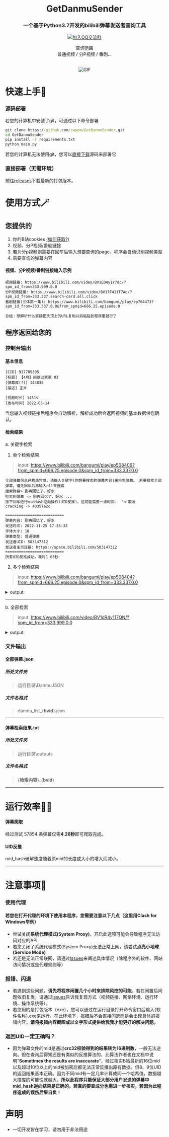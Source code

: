 
<h1 align="center">GetDanmuSender</h1>
<div align="center">

<p align="center">
    <h3>一个基于Python3.7开发的bilibili弹幕发送者查询工具</h3>
    <p align="center">
      <a href="https://t.me/tkdifferent">
        <a href="http://qm.qq.com/cgi-bin/qm/qr?_wv=1027&k=SQ2EDC77_dObl8QOdmwMVxw39H8Ur1Ax&authKey=OD1jf7NyaNkZu0HpXuhjnFPTA9hWdxcmiU72rteVclsIWSziS1bjThC8OJaK36sV&noverify=0&group_code=893018099">
<img alt="加入QQ交流群" src="https://img.shields.io/badge/QQGroup-893018099-blue" />
</a>
      <p>
查询范围<br />
普通视频 / 分P视频 / 番剧...<br />
<br />
    </p>
    <p align="center">
      <img alt="GIF" src="https://i.postimg.cc/SRzfqCxh/show.gif" />
    </p>
  </p>
</div>



# 快速上手🔨
### 源码部署 
若您的计算机中安装了git，可通过以下命令部署
```cmd
git clone https://github.com/cwuom/GetDanmuSender.git
cd GetDanmuSender
pip install -r requirements.txt
python main.py
```
若您的计算机无法使用git，您可以[直接下载](https://github.com/cwuom/GetDanmuSender/archive/refs/heads/main.zip)源码来部署它

### 直接部署（无需环境）
前往[releases](https://github.com/cwuom/GetDanmuSender/releases)下载最新的打包版本。

# 使用方式🪄

## 您提供的
 1. 你的B站cookies [(如何获取?)](https://cn.bing.com/search?q=%E5%A6%82%E4%BD%95%E8%8E%B7%E5%8F%96b%E7%AB%99cookies&qs=n&form=QBRE&sp=-1&lq=0&pq=%E5%A6%82%E4%BD%95%E8%8E%B7%E5%8F%96b%E7%AB%99cookies)
2. 视频、分P视频/番剧链接
3. 若为分p视频则需要在回车后输入想要查询的page。程序会自动识别视频类型
4. 需要查询的弹幕内容


#### 视频、分P视频/番剧链接输入示例
```
视频链接: https://www.bilibili.com/video/BV1ED4y1Y7dc/?spm_id_from=333.999.0.0
分P视频链接: https://www.bilibili.com/video/BV17F411T7Ao/?spm_id_from=333.337.search-card.all.click
番剧链接(三体第一集): https://www.bilibili.com/bangumi/play/ep704473?spm_id_from=333.337.0.0&from_spmid=666.25.episode.0

总结：想解析什么直接把头顶上的URL复制以后粘贴到程序里就行了
```

## 程序返回给您的 
### 控制台输出

#### 基本信息
```
[CID] 917705395
[标题] 【4月】间谍过家家 03
[弹幕库(?)] 144838
[描述] 正片

[视频时长] 1451s
[发布时间] 2022-05-14
```
当您输入视频链接后程序会自动解析，解析成功后会返回视频的基本数据供您确认。

#### 检索结果
  

a. 关键字检索

1.  单个检索结果
> input: https://www.bilibili.com/bangumi/play/ep508406?from_spmid=666.25.episode.0&spm_id_from=333.337.0.0 
```
全部弹幕信息已构造完成，请输入关键字(你想要搜索的弹幕内容)来检索弹幕。 若要搜索全部弹幕，请先回车后再输入all来搜索
搜索弹幕> 别再回忆了，好水
检索到弹幕 -> 别再回忆了，好水 ...
按下回车进行midHash逆向操作(UID反推)。这可能需要一点时间.. 'n'取消
cracking -> 40357a2c

==========================
弹幕内容: 别再回忆了，好水
发送时间: 2022-11-25 17:35:33
字体大小: 18
弹幕类型: 普通弹幕
发送者UID: 503147312
发送者主页连接: https://space.bilibili.com/503147312
==========================
所有UID反推成功，耗时1.03秒
```
2. 多个检索结果
> input: https://www.bilibili.com/bangumi/play/ep508404?from_spmid=666.25.episode.0&spm_id_from=333.337.0.0

<details>  
<summary>output:</summary>

```
全部弹幕信息已构造完成，请输入关键字(你想要搜索的弹幕内容)来检索弹幕。 若要搜索全部弹幕，请先回车后再输入all来搜索
搜索弹幕> 66
检索到弹幕 -> 666国家孕动员 ...
检索到弹幕 -> 我直呼666 ...
检索到弹幕 -> [】666 ...
检索到弹幕 -> 一秒变声666！ ...
检索到弹幕 -> 精神医生666太可了 ...
检索到弹幕 -> 读心术啊我的宝子666 ...
检索到弹幕 -> 666有点像我啊 ...
检索到弹幕 -> 树枝666 ...
检索到弹幕 -> 树枝666 ...
检索到弹幕 -> 666 自己暴露 ...
检索到弹幕 -> 366+ ...
检索到弹幕 -> 666好厉害！ ...
检索到弹幕 -> 666，身上有多少颗痘都知道 ...
检索到弹幕 -> 香翅捞饭食不食一阿尼亚树枝666 ...
检索到弹幕 -> 666哇 ...
检索到弹幕 -> 鸡？阿尼亚树枝666 ...
检索到弹幕 -> 找个杀过666个人的单身女士 ...
检索到弹幕 -> 你没逝吧你没逝吧 吃点66梅 ...
检索到弹幕 -> ji?什么意思一可爱女娃树脂666 ...
检索到弹幕 -> 6666扬雾运动 ...
按下回车进行midHash逆向操作(UID反推)。这可能需要一点时间.. 'n'取消
cracking -> 9ec53f79
cracking -> 6d92fb62
cracking -> ac90fae2
cracking -> 12bb5acb
cracking -> 2f35b4bf
cracking -> df8646b3
cracking -> 41b73f9f
cracking -> e7be572a
cracking -> b8aaa332
cracking -> 692eaaf3
cracking -> a3c2c61e
cracking -> 3b21b818
cracking -> 8d8fc457
cracking -> c774eb4a
cracking -> 87813946
cracking -> 23baa12e
cracking -> fae5fa89
cracking -> 6497db1c
cracking -> f927b6a0
cracking -> 489157d9

==========================
弹幕内容: 读心术啊我的宝子666
发送时间: 2022-07-24 17:40:33
字体大小: 25
弹幕类型: 普通弹幕
发送者UID: 288670918
发送者主页连接: https://space.bilibili.com/288670918
==========================

==========================
弹幕内容: 366+
发送时间: 2022-05-09 20:06:45
字体大小: 25
弹幕类型: 普通弹幕
发送者UID: 157243520
发送者主页连接: https://space.bilibili.com/157243520
==========================

==========================
弹幕内容: 香翅捞饭食不食一阿尼亚树枝666
发送时间: 2022-06-26 07:21:08
字体大小: 25
弹幕类型: 普通弹幕
发送者UID: 84167133
发送者主页连接: https://space.bilibili.com/84167133
==========================

==========================
弹幕内容: 666 自己暴露
发送时间: 2022-05-03 01:26:39
字体大小: 25
弹幕类型: 普通弹幕
发送者UID: 29257067
发送者主页连接: https://space.bilibili.com/29257067
==========================

==========================
弹幕内容: 精神医生666太可了
发送时间: 2022-07-31 17:16:36
字体大小: 25
弹幕类型: 普通弹幕
发送者UID: 447472526
发送者主页连接: https://space.bilibili.com/447472526
==========================

==========================
弹幕内容: 一秒变声666！
发送时间: 2022-05-04 01:10:45
字体大小: 25
弹幕类型: 普通弹幕
发送者UID: 518925195
发送者主页连接: https://space.bilibili.com/518925195
==========================

==========================
弹幕内容: 666哇
发送时间: 2022-06-19 10:49:37
字体大小: 18
弹幕类型: 顶部弹幕
发送者UID: 126088187
发送者主页连接: https://space.bilibili.com/126088187
==========================

==========================
弹幕内容: 找个杀过666个人的单身女士
发送时间: 2022-05-06 01:00:52
字体大小: 25
弹幕类型: 普通弹幕
发送者UID: 250620582
发送者主页连接: https://space.bilibili.com/250620582
==========================

==========================
弹幕内容: [】666
发送时间: 2022-06-26 22:36:22
字体大小: 25
弹幕类型: 普通弹幕
发送者UID: 648890053
发送者主页连接: https://space.bilibili.com/648890053
==========================

==========================
弹幕内容: 666好厉害！
发送时间: 2022-09-22 19:43:18
字体大小: 25
弹幕类型: 普通弹幕
发送者UID: 519153783
发送者主页连接: https://space.bilibili.com/519153783
==========================

==========================
弹幕内容: ji?什么意思一可爱女娃树脂666
发送时间: 2022-05-15 17:08:15
字体大小: 25
弹幕类型: 普通弹幕
发送者UID: 383422259
发送者主页连接: https://space.bilibili.com/383422259
==========================

==========================
弹幕内容: 666，身上有多少颗痘都知道
发送时间: 2022-07-07 11:45:19
字体大小: 25
弹幕类型: 普通弹幕
发送者UID: 618368642
发送者主页连接: https://space.bilibili.com/618368642
==========================

==========================
弹幕内容: 6666扬雾运动
发送时间: 2023-02-19 12:50:52
字体大小: 25
弹幕类型: 普通弹幕
发送者UID: 582621618
发送者主页连接: https://space.bilibili.com/582621618
==========================

==========================
弹幕内容: 鸡？阿尼亚树枝666
发送时间: 2022-06-09 22:08:17
字体大小: 25
弹幕类型: 普通弹幕
发送者UID: 399698342
发送者主页连接: https://space.bilibili.com/399698342
==========================

==========================
弹幕内容: 树枝666
发送时间: 2022-07-11 08:36:54
字体大小: 25
弹幕类型: 普通弹幕
发送者UID: 737896911
发送者主页连接: https://space.bilibili.com/737896911
==========================

==========================
弹幕内容: 我直呼666
发送时间: 2022-07-02 20:40:27
字体大小: 25
弹幕类型: 普通弹幕
发送者UID: 1541956582
发送者主页连接: https://space.bilibili.com/1541956582
==========================

==========================
弹幕内容: 666有点像我啊
发送时间: 2022-07-14 14:33:18
字体大小: 25
弹幕类型: 普通弹幕
发送者UID: 1403556754
发送者主页连接: https://space.bilibili.com/1403556754
==========================

==========================
弹幕内容: 树枝666
发送时间: 2022-06-06 20:48:33
字体大小: 25
弹幕类型: 普通弹幕
发送者UID: 1470353839
发送者主页连接: https://space.bilibili.com/1470353839
==========================

==========================
弹幕内容: 你没逝吧你没逝吧 吃点66梅
发送时间: 2022-05-02 11:55:45
字体大小: 25
弹幕类型: 顶部弹幕
发送者UID: 2004989581
发送者主页连接: https://space.bilibili.com/2004989581
==========================

==========================
弹幕内容: 666国家孕动员
发送时间: 2022-07-05 17:13:40
字体大小: 25
弹幕类型: 普通弹幕
发送者UID: 1837817767
发送者主页连接: https://space.bilibili.com/1837817767
==========================
所有UID反推成功，耗时30.35秒
```


</details>

----

b. 全部检索
> input: https://www.bilibili.com/video/BV1dR4y117QN/?spm_id_from=333.999.0.0

<details>  
<summary>output:</summary>

```
全部弹幕信息已构造完成，请输入关键字(你想要搜索的弹幕内容)来检索弹幕。 若要搜索全部弹幕，请先回车后再输入all来搜索
搜索弹幕>
你没有输入任何关键词，请输入关键词后检索！
若需要检索全部弹幕，请输入'all'
all
检索到弹幕 -> 线插紧 ...
检索到弹幕 -> 笑死了 ...
检索到弹幕 -> 有没有可能接口没插好 ...
检索到弹幕 -> 大聪明，截图给别人看屏幕 ...
检索到弹幕 -> 《你截图我怎么看》 ...
检索到弹幕 -> 省流：评论置顶 ...
检索到弹幕 -> TN屏吧？卓威也是这样 ...
检索到弹幕 -> tn屏是这样的 ...
检索到弹幕 -> 小米，合理 ...
检索到弹幕 -> 尬黑 ...
检索到弹幕 -> 是正品 ...
检索到弹幕 -> 跟学校机房的差不多 ...
检索到弹幕 -> 米狗，这也是尬黑？？？ ...
检索到弹幕 -> 这是线问题吧。 ...
检索到弹幕 -> 1080p就这样 ...
检索到弹幕 -> 不爱小米不爱国 ...
检索到弹幕 -> 冬天 ...
检索到弹幕 -> 看不清，不予评价 ...
检索到弹幕 -> 看不清 ...
检索到弹幕 -> 看不清 ...
检索到弹幕 -> 这能看的？不要付费？ ...
检索到弹幕 -> 为了黑而黑 ...
检索到弹幕 -> 省流:看评论区 ...
检索到弹幕 -> 小呆唯不是很友善啊 ...
检索到弹幕 -> 起码他会截图 ...
检索到弹幕 -> 啥软 ...
检索到弹幕 -> 粗粮 凑合吃吧 ...
检索到弹幕 -> 要么是分辨率太低。要么是显卡没设置好 ...
检索到弹幕 -> Windows的问题 ...
检索到弹幕 -> 肯定是OPPO派来的黑子 ...
检索到弹幕 -> Win11显示有问题 ...
检索到弹幕 -> 有妖气 ...
检索到弹幕 -> 1080p ...
检索到弹幕 -> 你非要买小米的垃圾，那能怎么办。以后长记性， 他们家没什么好玩意。早买早退坑。 ...
检索到弹幕 -> 拍的什么玩意，生怕我们看懂 ...
检索到弹幕 -> 呆唯攻击性满昏 ...
检索到弹幕 -> 省流：小米真好用，小米是我爹 ...
检索到弹幕 -> 呆唯 ...
检索到弹幕 -> 是不是720分辨率的 ...
检索到弹幕 -> 你就1 ...
检索到弹幕 -> 写轮眼 ...
检索到弹幕 -> 我现在听都听不清了 ...
按下回车进行midHash逆向操作(UID反推)。这可能需要一点时间.. 'n'取消
cracking -> be11b671
cracking -> 5752f9a2
cracking -> c9c88631
cracking -> f3f34316
cracking -> 43170c75
cracking -> 13b70c3
cracking -> 41b45af7
cracking -> 9bb71977
cracking -> 8d033d39
cracking -> e5215bea
cracking -> da79cca1
cracking -> bb84a88e
cracking -> 9db58c87
cracking -> d596a4ba
cracking -> fbe690ad
cracking -> 7000fea0
cracking -> 64c6773a
cracking -> 8e1ce468
cracking -> 33c99ccc
cracking -> 33c99ccc
cracking -> 5d8a17c0
cracking -> 72bbbec7
cracking -> 3364964
cracking -> 2c31b493
cracking -> bc1573e
cracking -> 433faf84
cracking -> c507b069
cracking -> 231876
cracking -> 1a169259
cracking -> c037c943
cracking -> 4a28ffe7
cracking -> a79ac605
cracking -> c350d91
cracking -> c43f9d2f
cracking -> c734b966
cracking -> 10d610c9
cracking -> 9895cc74
cracking -> 9895cc74
cracking -> a25936ec
cracking -> b17e0809
cracking -> 794a2f82
cracking -> 6b8046d1

==========================
弹幕内容: 线插紧
发送时间: 2023-01-11 20:26:10
字体大小: 25
弹幕类型: 普通弹幕
发送者UID: 11047709
发送者主页连接: https://space.bilibili.com/11047709
==========================

==========================
弹幕内容: 大聪明，截图给别人看屏幕
发送时间: 2023-01-13 14:23:56
字体大小: 25
弹幕类型: 普通弹幕
发送者UID: 17312669
发送者主页连接: https://space.bilibili.com/17312669
==========================

==========================
弹幕内容: 有没有可能接口没插好
发送时间: 2023-01-12 11:54:43
字体大小: 25
弹幕类型: 顶部弹幕
发送者UID: 69580924
发送者主页连接: https://space.bilibili.com/69580924
==========================

==========================
弹幕内容: TN屏吧？卓威也是这样
发送时间: 2023-01-14 18:30:15
字体大小: 25
弹幕类型: 普通弹幕
发送者UID: 8156402
发送者主页连接: https://space.bilibili.com/8156402
==========================

==========================
弹幕内容: 是正品
发送时间: 2023-01-16 13:18:27
字体大小: 25
弹幕类型: 普通弹幕
发送者UID: 813738
发送者主页连接: https://space.bilibili.com/813738
==========================

==========================
弹幕内容: 1080p就这样
发送时间: 2023-01-17 16:37:40
字体大小: 25
弹幕类型: 普通弹幕
发送者UID: 40307795
发送者主页连接: https://space.bilibili.com/40307795
==========================

==========================
弹幕内容: tn屏是这样的
发送时间: 2023-01-15 02:27:51
字体大小: 25
弹幕类型: 普通弹幕
发送者UID: 221789548
发送者主页连接: https://space.bilibili.com/221789548
==========================

==========================
弹幕内容: 笑死了
发送时间: 2023-01-11 20:55:14
字体大小: 25
弹幕类型: 普通弹幕
发送者UID: 363914344
发送者主页连接: https://space.bilibili.com/363914344
==========================

==========================
弹幕内容: 尬黑
发送时间: 2023-01-16 08:05:59
字体大小: 25
弹幕类型: 普通弹幕
发送者UID: 282813465
发送者主页连接: https://space.bilibili.com/282813465
==========================

==========================
弹幕内容: 小米，合理
发送时间: 2023-01-16 00:57:29
字体大小: 25
弹幕类型: 普通弹幕
发送者UID: 316353938
发送者主页连接: https://space.bilibili.com/316353938
==========================

==========================
弹幕内容: 啥软
发送时间: 2023-01-20 09:50:29
字体大小: 25
弹幕类型: 普通弹幕
发送者UID: 8079393
发送者主页连接: https://space.bilibili.com/8079393
==========================

==========================
弹幕内容: 粗粮 凑合吃吧
发送时间: 2023-01-22 10:37:00
字体大小: 25
弹幕类型: 普通弹幕
发送者UID: 14517274
发送者主页连接: https://space.bilibili.com/14517274
==========================

==========================
弹幕内容: Windows的问题
发送时间: 2023-01-22 20:36:37
字体大小: 25
弹幕类型: 普通弹幕
发送者UID: 2298840
发送者主页连接: https://space.bilibili.com/2298840
==========================

==========================
弹幕内容: 肯定是OPPO派来的黑子
发送时间: 2023-01-23 09:27:34
字体大小: 25
弹幕类型: 普通弹幕
发送者UID: 3880807
发送者主页连接: https://space.bilibili.com/3880807
==========================

==========================
弹幕内容: 《你截图我怎么看》
发送时间: 2023-01-13 16:25:01
字体大小: 25
弹幕类型: 顶部弹幕
发送者UID: 436638784
发送者主页连接: https://space.bilibili.com/436638784
==========================

==========================
弹幕内容: 这能看的？不要付费？
发送时间: 2023-01-17 23:38:44
字体大小: 25
弹幕类型: 顶部弹幕
发送者UID: 234931266
发送者主页连接: https://space.bilibili.com/234931266
==========================

==========================
弹幕内容: 看不清
发送时间: 2023-01-17 22:33:09
字体大小: 25
弹幕类型: 普通弹幕
发送者UID: 410478782
发送者主页连接: https://space.bilibili.com/410478782
==========================

==========================
弹幕内容: 省流：评论置顶
发送时间: 2023-01-13 19:34:07
字体大小: 25
弹幕类型: 普通弹幕
发送者UID: 330120048
发送者主页连接: https://space.bilibili.com/330120048
==========================

==========================
弹幕内容: 你非要买小米的垃圾，那能怎么办。以后长记性， 他们家没什么好玩意。早买早退坑。
发送时间: 2023-01-24 05:09:47
字体大小: 25
弹幕类型: 顶部弹幕
发送者UID: 13251233
发送者主页连接: https://space.bilibili.com/13251233
==========================

==========================
弹幕内容: 看不清，不予评价
发送时间: 2023-01-17 20:29:46
字体大小: 25
弹幕类型: 顶部弹幕
发送者UID: 503884832
发送者主页连接: https://space.bilibili.com/503884832
==========================

==========================
弹幕内容: 你就1
发送时间: 2023-02-07 18:37:02
字体大小: 25
弹幕类型: 普通弹幕
发送者UID: 65405244
发送者主页连接: https://space.bilibili.com/65405244
==========================

==========================
弹幕内容: 写轮眼
发送时间: 2023-02-07 18:37:13
字体大小: 25
弹幕类型: 普通弹幕
发送者UID: 65405244
发送者主页连接: https://space.bilibili.com/65405244
==========================

==========================
弹幕内容: 为了黑而黑
发送时间: 2023-01-17 23:52:07
字体大小: 25
弹幕类型: 普通弹幕
发送者UID: 297991801
发送者主页连接: https://space.bilibili.com/297991801
==========================

==========================
弹幕内容: 1080p
发送时间: 2023-01-23 18:14:36
字体大小: 25
弹幕类型: 普通弹幕
发送者UID: 9332775
发送者主页连接: https://space.bilibili.com/9332775
==========================

==========================
弹幕内容: 不爱小米不爱国
发送时间: 2023-01-17 17:11:58
字体大小: 25
弹幕类型: 普通弹幕
发送者UID: 439310802
发送者主页连接: https://space.bilibili.com/439310802
==========================

==========================
弹幕内容: 起码他会截图
发送时间: 2023-01-19 02:52:46
字体大小: 25
弹幕类型: 顶部弹幕
发送者UID: 202299927
发送者主页连接: https://space.bilibili.com/202299927
==========================

==========================
弹幕内容: 我现在听都听不清了
发送时间: 2023-03-24 11:08:37
字体大小: 25
弹幕类型: 顶部弹幕
发送者UID: 13221994
发送者主页连接: https://space.bilibili.com/13221994
==========================

==========================
弹幕内容: 看不清
发送时间: 2023-01-17 22:33:16
字体大小: 25
弹幕类型: 顶部弹幕
发送者UID: 410478782
发送者主页连接: https://space.bilibili.com/410478782
==========================

==========================
弹幕内容: 米狗，这也是尬黑？？？
发送时间: 2023-01-16 14:13:58
字体大小: 25
弹幕类型: 普通弹幕
发送者UID: 535816556
发送者主页连接: https://space.bilibili.com/535816556
==========================

==========================
弹幕内容: 省流:看评论区
发送时间: 2023-01-18 02:51:56
字体大小: 25
弹幕类型: 顶部弹幕
发送者UID: 302561191
发送者主页连接: https://space.bilibili.com/302561191
==========================

==========================
弹幕内容: 要么是分辨率太低。要么是显卡没设置好
发送时间: 2023-01-22 16:31:37
字体大小: 25
弹幕类型: 普通弹幕
发送者UID: 338857393
发送者主页连接: https://space.bilibili.com/338857393
==========================

==========================
弹幕内容: Win11显示有问题
发送时间: 2023-01-23 11:08:25
字体大小: 25
弹幕类型: 普通弹幕
发送者UID: 290260403
发送者主页连接: https://space.bilibili.com/290260403
==========================

==========================
弹幕内容: 拍的什么玩意，生怕我们看懂
发送时间: 2023-01-28 12:55:18
字体大小: 25
弹幕类型: 普通弹幕
发送者UID: 403033778
发送者主页连接: https://space.bilibili.com/403033778
==========================

==========================
弹幕内容: 小呆唯不是很友善啊
发送时间: 2023-01-18 10:46:40
字体大小: 25
弹幕类型: 顶部弹幕
发送者UID: 628718076
发送者主页连接: https://space.bilibili.com/628718076
==========================

==========================
弹幕内容: 呆唯攻击性满昏
发送时间: 2023-01-29 09:52:55
字体大小: 25
弹幕类型: 顶部弹幕
发送者UID: 454069305
发送者主页连接: https://space.bilibili.com/454069305
==========================

==========================
弹幕内容: 有妖气
发送时间: 2023-01-23 16:54:31
字体大小: 25
弹幕类型: 普通弹幕
发送者UID: 490744102
发送者主页连接: https://space.bilibili.com/490744102
==========================

==========================
弹幕内容: 跟学校机房的差不多
发送时间: 2023-01-16 13:34:59
字体大小: 25
弹幕类型: 顶部弹幕
发送者UID: 916430804
发送者主页连接: https://space.bilibili.com/916430804
==========================

==========================
弹幕内容: 呆唯
发送时间: 2023-01-29 13:14:42
字体大小: 25
弹幕类型: 普通弹幕
发送者UID: 475672344
发送者主页连接: https://space.bilibili.com/475672344
==========================

==========================
弹幕内容: 冬天
发送时间: 2023-01-17 18:53:46
字体大小: 25
弹幕类型: 顶部弹幕
发送者UID: 1473133205
发送者主页连接: https://space.bilibili.com/1473133205
==========================

==========================
弹幕内容: 省流：小米真好用，小米是我爹
发送时间: 2023-01-29 10:07:05
字体大小: 25
弹幕类型: 顶部弹幕
发送者UID: 1417391693
发送者主页连接: https://space.bilibili.com/1417391693
==========================

==========================
弹幕内容: 是不是720分辨率的
发送时间: 2023-02-05 05:00:38
字体大小: 25
弹幕类型: 普通弹幕
发送者UID: 1139513571
发送者主页连接: https://space.bilibili.com/1139513571
==========================

==========================
弹幕内容: 这是线问题吧。
发送时间: 2023-01-16 23:01:02
字体大小: 25
弹幕类型: 普通弹幕
发送者UID: 3706386123
发送者主页连接: https://space.bilibili.com/3706386123
==========================
所有UID反推成功，耗时37.06秒
回车继续检索，输入q退出...
```

----

</details>

### 文件输出

#### 全部弹幕.json
##### 所处文件夹
> 运行目录\DanmuJSON
##### 文件名格式
> danmu_list_{**bvid**}.json

----

#### 弹幕检索结果.txt
##### 所处文件夹
> 运行目录\outputs
##### 文件名格式
> {**检索内容**}_{**bvid**}

---
# 运行效率🏃‍♂️
#### 弹幕爬取
经过测试 57854 条弹幕仅需**4.26秒**即可爬取完成。

#### UID反推
mid_hash破解速度随着原mid的长度或大小的增大而减小。

---

# 注意事项👀
### 使用代理
#### 若您在打开代理的环境下使用本程序，您需要注意以下几点（这里用Clash for Windows举例）
- 尝试关闭**系统代理模式(System Proxy)**，开启此选项可能会导致程序无法访问对应的API
- 若您关闭了系统代理模式(System Proxy)无法正常上网，请尝试**点亮小地球(Service Mode)**
- 若还是无法正常联网，请通过[Issues](https://github.com/cwuom/GetDanmuSender/issues)来阐述具体情况（除程序外的软件、网站访问情况或是代理规则等）

### 报错、闪退
- 若遇到这些问题，**请先将程序闲置几个小时来排除风控的可能**。若在闲置后问题依旧复发，请通过[Issues](https://github.com/cwuom/GetDanmuSender/issues)告诉我复现方式（视频链接、网络环境、运行环境、操作系统等）。
- 若您用的是打包版本（exe），您可以通过在运行目录打开命令窗口后输入{软件名称}.exe来运行。在此环境下，报错后不会直接闪退而是会出现具体的报错内容。**请将报错内容截图或以文字形式提供给我我才能更好的解决问题。**

### 返回UID一定正确吗？
- 因为弹幕文件的mid是通过**crc32校验得到的结果转为16进制数**，一般无法逆向。但在查询后得知还是有类似的反推算法的，此算法作者也在文档中说明“**Sometimes the results are inaccurate**”，经过核实B站最新的16位mid以及超过10位以上的mid被加密后都无法正常反推出原有数据。但8、9位UID的返回结果基本正确。因为不同mid有一定几率计算成同一个哈希值，数据越大撞库的可能性就越大，**所以此程序只能保证大部分用户发送的弹幕中mid_hash逆向结果是正确的。若真的要查成分也需进一步核实，若因为此程序造成的误伤后果自负！**

# 声明

 - 一切开发皆在学习，请勿用于非法用途
